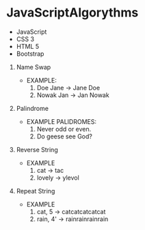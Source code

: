 # JavaScriptAlgorythms

- JavaScript
- CSS 3
- HTML 5
- Bootstrap

1. Name Swap
     - EXAMPLE:
         1. Doe Jane -> Jane Doe
         2. Nowak Jan -> Jan Nowak

2. Palindrome 
      - EXAMPLE PALIDROMES:
         1. Never odd or even. 
         2. Do geese see God? 

3. Reverse String
    - EXAMPLE 
        1. cat -> tac
        2. lovely -> ylevol

4. Repeat String
    - EXAMPLE 
        1. cat, 5 -> catcatcatcatcat
        2. rain, 4' -> rainrainrainrain        

